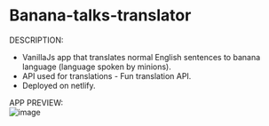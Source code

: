 # Banana-talks-translator


DESCRIPTION:
<br>
- VanillaJs app that translates normal English sentences to banana language (language spoken by minions).
- API used for translations - Fun translation API. 
- Deployed on netlify.


APP PREVIEW:
<br>
![image](https://user-images.githubusercontent.com/64693025/133592041-4e303ffe-c1c6-4cee-a172-6800f2816c0b.png)

